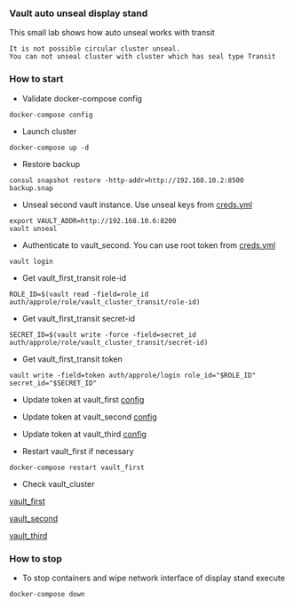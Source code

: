 ### Vault auto unseal display stand

This small lab shows how auto unseal works with transit

```
It is not possible circular cluster unseal.
You can not unseal cluster with cluster which has seal type Transit
```

### How to start

* Validate docker-compose config
```
docker-compose config
```

* Launch cluster
```
docker-compose up -d
```

* Restore backup
```
consul snapshot restore -http-addr=http://192.168.10.2:8500 backup.snap
```

* Unseal second vault instance. Use unseal keys from [creds.yml](creds.yml)
```
export VAULT_ADDR=http://192.168.10.6:8200
vault unseal
```

* Authenticate to vault_second. You can use root token from [creds.yml](creds.yml)
```
vault login
```

* Get vault_first_transit role-id
```
ROLE_ID=$(vault read -field=role_id auth/approle/role/vault_cluster_transit/role-id)
```

* Get vault_first_transit secret-id
```
SECRET_ID=$(vault write -force -field=secret_id auth/approle/role/vault_cluster_transit/secret-id)
```

* Get vault_first_transit token
```
vault write -field=token auth/approle/login role_id="$ROLE_ID" secret_id="$SECRET_ID"
```

* Update token at vault_first [config](config/first.hcl)

* Update token at vault_second [config](config/second.hcl)

* Update token at vault_third [config](config/third.hcl)

* Restart vault_first if necessary
```
docker-compose restart vault_first
```

* Check vault_cluster

[vault_first](http://192.168.10.3:8200)

[vault_second](http://192.168.10.4:8200)

[vault_third](http://192.168.10.5:8200)


### How to stop

* To stop containers and wipe network interface of display stand execute
```
docker-compose down
```
